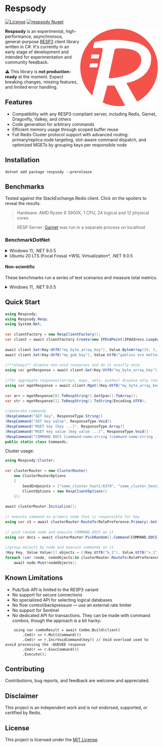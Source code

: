 ﻿# Respsody

[![License](https://img.shields.io/badge/license-MIT-blue.svg)](LICENSE) [![respsody Nuget](https://img.shields.io/nuget/v/Respsody?&label=Respsody)](https://www.nuget.org/packages/Respsody/)

<img alt="Respsody" src="assets/respsody_logo.svg" align="right" /> **Respsody** is an experimental, high-performance, asynchronous, general-purpose [RESP3](https://github.com/redis/redis-specifications/blob/master/protocol/RESP3.md) client library written in C#. It's currently in an early stage of development and intended for experimentation and community feedback.

 ⚠️ This library is **not production-ready** at the moment. Expect breaking changes, missing features, and limited error handling. 


## Features

- Compatibility with any RESP3-compliant server, including Redis, Garnet, Dragonfly, Valkey, and others
- Code generation for arbitrary commands
- Efficient memory usage through scoped buffer reuse
- Full Redis Cluster protocol support with advanced routing: primary/replica node targeting, slot-aware command dispatch, and optimized MGETs by grouping keys per responsible node


## Installation

```
dotnet add package respsody --prerelease
```

## Benchmarks
Tested against the StackExchange.Redis client. Click on the spoilers to reveal the results.

>Hardware: AMD Ryzen 9 3900X, 1 CPU, 24 logical and 12 physical cores

>RESP Server: [Garnet](https://github.com/microsoft/garnet) was run in a separate process on localhost

### BenchmarkDotNet

<details>
<summary>
Windows 11, .NET 9.0.5 <br>

</summary>

| Method                                                                | Mean       | Op/s        | Gen0   | Gen1   | Gen2   | Allocated |
|---------------------------------------------------------------------- |-----------:|------------:|-------:|-------:|-------:|----------:|
| '[when_all 12_500 tasks] [Respsody] Get (noop) commands/s'            |   614.5 ns | 1,627,287.0 | 0.0200 | 0.0125 |      - |     184 B |
| '[when_all 12_500 tasks] [StackExchange.Redis] Get (noop) commands/s' |   981.8 ns | 1,018,550.5 | 0.0488 | 0.0325 |      - |     416 B |
| '[when_all 12_500 tasks] [Respsody] Get (json) commands/s'            |   913.7 ns | 1,094,486.0 | 0.1288 | 0.0613 | 0.0025 |    1041 B |
| '[when_all 12_500 tasks] [StackExchange.Redis] Get (json) commands/s' | 1,512.3 ns |   661,241.9 | 0.1800 | 0.0675 | 0.0125 |    1464 B |


| Method                | MessageSize | Mean     | Op/s    | Gen0   | Gen1   | Allocated |
|---------------------- |------------ |---------:|--------:|-------:|-------:|----------:|
| Respsody_Set_Get      | 256         | 183.4 us | 5,453.9 |      - |      - |     353 B |
| SE_Set_Get            | 256         | 224.8 us | 4,449.0 |      - |      - |    1064 B |
| Respsody_MSet_MGet_10 | 256         | 186.9 us | 5,350.5 |      - |      - |    1570 B |
| SE_MSet_MGet_10       | 256         | 219.2 us | 4,561.5 |      - |      - |    5192 B |
| Respsody_Set_Get      | 32786       | 198.7 us | 5,032.4 |      - |      - |     377 B |
| SE_Set_Get            | 32786       | 269.0 us | 3,718.1 | 0.4883 |      - |   33601 B |
| Respsody_MSet_MGet_10 | 32786       | 530.5 us | 1,885.0 |      - |      - |    1810 B |
| SE_MSet_MGet_10       | 32786       | 608.7 us | 1,642.8 | 5.8594 | 1.9531 |  330554 B |

*SE -> StackExchange.Redis*
</details>


<details >
<summary>Ubuntu 20 LTS (Focal Fossa) *WSL Virtualization*, .NET 9.0.5</summary>

| Method                                                                | Mean       | Op/s        | Gen0   | Gen1   | Gen2   | Allocated |
|---------------------------------------------------------------------- |-----------:|------------:|-------:|-------:|-------:|----------:|
| '[when_all 12_500 tasks] [Respsody] Get (noop) commands/s'            |   736.9 ns | 1,357,001.3 | 0.0200 | 0.0100 |      - |     184 B |
| '[when_all 12_500 tasks] [StackExchange.Redis] Get (noop) commands/s' | 1,283.0 ns |   779,449.1 | 0.0475 | 0.0325 |      - |     416 B |
| '[when_all 12_500 tasks] [Respsody] Get (json) commands/s'            | 1,148.7 ns |   870,574.8 | 0.1288 | 0.0563 | 0.0025 |    1042 B |
| '[when_all 12_500 tasks] [StackExchange.Redis] Get (json) commands/s' | 1,737.4 ns |   575,570.6 | 0.1825 | 0.0950 | 0.0200 |    1464 B |
</details>

#### Non-scientific
These benchmarks run a series of test scenarios and measure total metrics.

<details>
<summary>
Windows 11, .NET 9.0.5 <br>

</summary>


| Scenario                              | Target             | Dataset                    | Iterations | TotalElapsed |  BestRun |  CpuTime | TotalAllocated |
|---------------------------------------|--------------------|----------------------------|------------|--------------|----------|----------|----------------|
| SetGet_Sequential                     | Respsody           | small_20K 20000KV 2.45 MiB |         50 |      157.19s |    2.97s |  179.31s |      46.77 MiB |
| SetGet_Sequential                     | StackOverflowRedis | small_20K 20000KV 2.45 MiB |         50 |      209.82s |    3.82s |  218.55s |     667.54 MiB |
| -                                     | -                  | -                          |          - |            - |        - |        - |              - |
| SetGet_Sequential                     | Respsody           | large_300 300KV 151.62 MiB |         50 |       13.61s | 184.48ms |    8.78s |       9.69 MiB |
| SetGet_Sequential                     | StackOverflowRedis | large_300 300KV 151.62 MiB |         50 |       24.22s | 372.82ms |   14.38s |       7.42 GiB |
| -                                     | -                  | -                          |          - |            - |        - |        - |              - |
| SetGet_Sequential_WithJsonDeserialize | Respsody           | jsons_10K 10000KV 2.25 MiB |         50 |       90.31s |    1.73s |  107.67s |     461.92 MiB |
| SetGet_Sequential_WithJsonDeserialize | StackOverflowRedis | jsons_10K 10000KV 2.25 MiB |         50 |      128.20s |    2.16s |  128.30s |       1.04 GiB |
| -                                     | -                  | -                          |          - |            - |        - |        - |              - |
| SetGet_WhenEach                       | Respsody           | small_20K 20000KV 2.45 MiB |         50 |        1.47s |  24.02ms |    9.09s |     316.49 MiB |
| SetGet_WhenEach                       | StackOverflowRedis | small_20K 20000KV 2.45 MiB |         50 |        2.38s |  34.12ms |   15.62s |     852.86 MiB |
| -                                     | -                  | -                          |          - |            - |        - |        - |              - |
| OneSetTwoGets_WhenEach                | Respsody           | small_20K 20000KV 2.45 MiB |         50 |        1.74s |  30.78ms |   16.52s |     387.12 MiB |
| OneSetTwoGets_WhenEach                | StackOverflowRedis | small_20K 20000KV 2.45 MiB |         50 |        3.29s |  52.22ms |   21.67s |       1.24 GiB |
| -                                     | -                  | -                          |          - |            - |        - |        - |              - |
| SetGet_WhenEach_WithJsonDeserialize   | Respsody           | jsons_10K 10000KV 2.25 MiB |         50 |     763.14ms |  13.88ms |    4.33s |     597.01 MiB |
| SetGet_WhenEach_WithJsonDeserialize   | StackOverflowRedis | jsons_10K 10000KV 2.25 MiB |         50 |        1.24s |  20.73ms |    7.42s |       1.12 GiB |
| -                                     | -                  | -                          |          - |            - |        - |        - |              - |
| OneSetTwoGets_WhenEach                | Respsody           | large_300 300KV 151.62 MiB |         50 |       18.14s | 280.61ms |   12.23s |      74.49 MiB |
| OneSetTwoGets_WhenEach                | StackOverflowRedis | large_300 300KV 151.62 MiB |         50 |       23.55s | 339.96ms |   22.36s |      15.23 GiB |
| -                                     | -                  | -                          |          - |            - |        - |        - |              - |
| MSetGet                               | Respsody           | small_20K 20000KV 2.45 MiB |         50 |     649.52ms |   8.35ms | 890.62ms |     157.21 KiB |
| MSetGet                               | StackOverflowRedis | small_20K 20000KV 2.45 MiB |         50 |        1.07s |  16.51ms |    1.78s |     241.06 MiB |
| -                                     | -                  | -                          |          - |            - |        - |        - |              - |
| MSetGet                               | Respsody           | large_300 300KV 151.62 MiB |         50 |        9.27s | 165.54ms |    5.00s |      11.91 MiB |
| MSetGet                               | StackOverflowRedis | large_300 300KV 151.62 MiB |         50 |       22.07s | 297.64ms |   43.58s |      27.06 GiB |
</details>

## Quick Start

```csharp
using Respsody;
using Respsody.Resp;
using System.Net;

var clientFactory = new RespClientFactory();
var client = await clientFactory.Create(new IPEndPoint(IPAddress.Loopback, 6379));

await client.Set(Key.Utf8("my_byte_array_key"), Value.ByteArray([0, 3, 0, 3, 6, 6]));
await client.Set(Key.Utf8("my_gob_key"), Value.Utf8("goblins are better than trolls."));

//**always** dispose non-void responses and do it exactly once
using var getResponse = await client.Get(Key.Utf8("my_byte_array_key"));

//for aggregate responses(arrays, maps, sets, pushes) dispose only root response
using var mgetResponse = await client.Mget([Key.Utf8("my_byte_array_key"), Key.Utf8("my_string_key")]);

var arr = mgetResponse[0].ToRespString().GetSpan().ToArray();
var str = mgetResponse[1].ToRespString().ToString(Encoding.UTF8);

//generate commands
[RespCommand("GET key", ResponseType.String)]
[RespCommand("SET key value", ResponseType.Void)]
[RespCommand("MGET key [key ...]", ResponseType.Array)]
[RespCommand("MSET key value [key value ...]", ResponseType.Void)]
[RespCommand("COMMAND DOCS [command-name:string [command-name:string ...]]", ResponseType.Map)]
public static class Commands;
```

Cluster usage:

```csharp
using Respsody.Cluster;

var clusterRouter = new ClusterRouter(
    new ClusterRouterOptions
    {
        SeedEndpoints = ["some_cluster_host1:6379", "some_cluster_host2:6379"],
        ClientOptions = new RespClientOptions()
    });

await clusterRouter.Initialize();

// execute command on primary node that is responsible for key
using var v1 = await clusterRouter.RouteTo(RolePreference.Primary).Get(Key.Utf8("some_key_1"));

// pick random node and execute COMMAND DOCS on it
using var docs = await clusterRouter.PickRandom().Command(COMMAND.DOCS);

//group objects by node and execute commands on it
(Key Key, Value Value)[] objects = [(Key.Utf8("k_1"), Value.Utf8("v_1")), /* ... */ (Key.Utf8("k_n"), Value.Utf8("v_n"))];
foreach (var (node, nodeObjects)in clusterRouter.RouteTo(RolePreference.Primary).GroupBy(objects, o => o.Key))
    await node.Mset(nodeObjects);

```

## Known Limitations

* Pub/Sub API is limited to the RESP3 variant
* No support for secure connections
* No specialized API for selecting logical databases
* No flow control/backpressure — use an external rate limiter
* No support for Sentinel
* No dedicated API for transactions. They can be made with command combos, though the approach is a bit hacky:
```
    using var comboResult = await Combo.Build(client)
        .Cmd(r => r.MultiCommand())
        .Cmd(r => r.IncrVoidCommand(key)) // Void overload used to avoid processing the -QUEUED response
        .Cmd(r => r.ExecCommand())
        .Execute();
```

## Contributing

Contributions, bug reports, and feedback are welcome and appreciated.

## Disclaimer

This project is an independent work and is not endorsed, supported, or certified by Redis.

## License

This project is licensed under the [MIT License](LICENSE).

